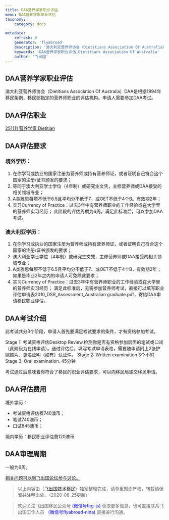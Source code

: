 ```yaml
---
title: DAA营养学家职业评估
menu: DAA营养学家职业评估
taxonomy:
    category: docs

metadata:
    refresh: 0
    generator: 'flyabroad'
    description: '澳大利亚营养师协会（Dietitians Association Of Australia）DAA是根据1994年移民条例，移民部指定的营养师职业的评估机构。申请人需要参加DAA考试。'
    keywords: 'DAA营养学家职业评估,Dietitians Association Of Australia'
    author: '飞出国'
---
```


## DAA营养学家职业评估 ##

澳大利亚营养师协会（Dietitians Association Of Australia）DAA是根据1994年移民条例，移民部指定的营养师职业的评估机构。申请人需要参加DAA考试。

## DAA评估职业 ##

[251111	营养学家	Dietitian](http://anzsco.cgvisa.com/251111)

## DAA评估要求 ##

### 境外学历： ###

1. 在你学习或执业的国家注册为营养师或持有营养师证，或者证明自己符合这个国家的注册/证书颁发的要求；
2. 等同于澳大利亚学士学位（4年制）或研究生文凭，主修营养师或DAA接受的相关领域专业；
3. A类雅思每项不低于6.5且平均分不低于7、或OET不低于4个B。有效期2年；
4. 实习Currency of Practice：过去3年中有营养师职业的工作经验或在大学里的营养师实习经历；
此阶段的评估周期为6周。满足此标准后，可以参加DAA考试。

### 澳大利亚学历： ###

1. 在你学习或执业的国家注册为营养师或持有营养师证，或者证明自己符合这个国家的注册/证书颁发的要求；
2. 澳大利亚学士学位（4年制）或研究生文凭，主修营养师或DAA接受的相关领域专业；
3. A类雅思每项不低于6.5且平均分不低于7、或OET不低于4个B，有效期2年；如果是毕业2年之内的申请人可免除此要求；
4. 实习Currency of Practice：过去3年中有营养师职业的工作经验或在大学里的营养师实习经历；
满足此标准后，无需参加营养师考试，直接可以填写职业评估申请表2010_DSR_Assessment_Australian graduate.pdf，寄给DAA申请移民职业评估。

## DAA考试介绍 ##

此考试共分3个阶段，申请人首先要满足考试要求的条件，才有资格参加考试。

Stage 1: 考试资格评估Desktop Review.检测你是否有资格参加后面的笔试或口试（此阶段为在线申请）。通过评估后，填写考试申请表格，需要随申请附上2张护照照片、更名证明（如有）认证件。
Stage 2: Written examination.3个小时  
Stage 3: Oral examination. 45分钟  

考试通过后意味着你符合了移民的职业评估要求，可以向移民局递交移民申请。

## DAA评估费用 ##

境外学历：

- 考试资格评估费740澳币；
- 笔试740澳币；
- 口试845澳币；

境内学历：移民职业评估费120澳币

## DAA审理周期 ##

一般为6周。

[相关问题可以到飞出国论坛参与讨论。](http://bbs.fcgvisa.com/c/ass?target=_blank)

> 以上内容由（[飞出国技术移民](http://js.flyabroad.com.hk)）独家整理完成，请尊重知识产权，转载请保留并注明出处。（2020-08-25更新）

> 欢迎关注飞出国移民公众号 <font color=Blue>(微信号fcg-js)</font> 获取更多信息，也可直接联系飞出国工作人员 <font color=Blue>（微信号flyabroad-nina)</font> 直接进行沟通。